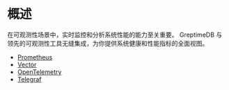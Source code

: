 # 概述

在可观测性场景中，实时监控和分析系统性能的能力至关重要。
GreptimeDB 与领先的可观测性工具无缝集成，为你提供系统健康和性能指标的全面视图。

- [Prometheus](prometheus.md)
- [Vector](vector.md)
- [OpenTelemetry](opentelemetry.md)
- [Telegraf](telegraf.md)

